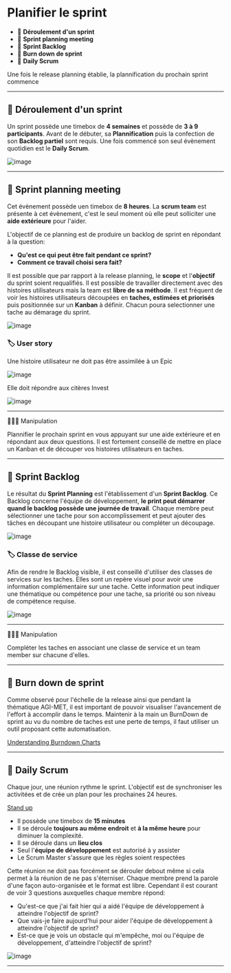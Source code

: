 # Planifier le sprint

* 🔖 **Déroulement d'un sprint**
* 🔖 **Sprint planning meeting**
* 🔖 **Sprint Backlog**
* 🔖 **Burn down de sprint**
* 🔖 **Daily Scrum**

Une fois le release planning établie, la plannification du prochain sprint commence
___

## 📑 Déroulement d'un sprint

Un sprint possède une timebox de **4 semaines** et possède de **3 à 9 participants**. Avant de le débuter, sa **Plannification** puis la confection de son **Backlog partiel** sont requis. Une fois commencé son seul évènement quotidien est le **Daily Scrum**.

![image](https://raw.githubusercontent.com/seeren-training/Scrum/master/wiki/resources/02/01-Sprint.jpg)

___

## 📑 Sprint planning meeting

Cet évènement possède uen timebox de **8 heures**. La **scrum team** est présente à cet évènement, c'est le seul moment où elle peut solliciter une **aide extérieure** pour l'aider. 

L'objectif de ce planning est de produire un backlog de sprint en répondant à la question: 

* **Qu'est ce qui peut être fait pendant ce sprint?**
* **Comment ce travail choisi sera fait?**

Il est possible que par rapport à la release planning, le **scope** et l'**objectif** du sprint soient requalifiés. Il est possible de travailler directement avec des histoires utilisateurs mais la team est **libre de sa méthode**. Il est fréquent de voir les histoires utilisateurs découpées en **taches, estimées et priorisés** puis positionnée sur un **Kanban** à définir. Chacun poura selectionner une tache au démarage du sprint.

![image](https://raw.githubusercontent.com/seeren-training/Scrum/master/wiki/resources/02/02-Planning.jpg)


### 🏷️ **User story**

Une histoire utilisateur ne doit pas être assimilée à un Epic

![image](https://raw.githubusercontent.com/seeren-training/Scrum/master/wiki/resources/02/03-scale.jpg)

Elle doit répondre aux citères Invest

![image](https://raw.githubusercontent.com/seeren-training/Scrum/master/wiki/resources/02/03-quality.jpg)

___

👨🏻‍💻 Manipulation

Plannifier le prochain sprint en vous appuyant sur une aide extérieure et en répondant aux deux questions. Il est fortement conseillé de mettre en place un Kanban et de découper vos histoires utilisateurs en taches.

___

## 📑 Sprint Backlog

Le résultat du **Sprint Planning** est l'établissement d'un **Sprint Backlog**. Ce Backlog concerne l'équipe de développement, **le print peut démarrer quand le backlog possède une journée de travail**. Chaque membre peut sélectionner une tache pour son accomplissement et peut ajouter des tâches en découpant une histoire utilisateur ou compléter un découpage.

![image](https://raw.githubusercontent.com/seeren-training/Scrum/master/wiki/resources/02/03-Backlog.jpg)

### 🏷️ **Classe de service**

Afin de rendre le Backlog visible, il est conseillé d'utiliser des classes de services sur les taches. Elles sont un repère visuel pour avoir une information complémentaire sur une tache. Cette information peut indiquer une thématique ou compétence pour une tache, sa priorité ou son niveau de compétence requise.

![image](https://raw.githubusercontent.com/seeren-training/Scrum/master/wiki/resources/02/04-Service.jpg)

___

👨🏻‍💻 Manipulation

Compléter les taches en associant une classe de service et un team member sur chacune d'elles.

___

## 📑 Burn down de sprint

Comme observé pour l'échelle de la release ainsi que pendant la thématique AGI-MET, il est important de pouvoir visualiser l'avancement de l'effort à accomplir dans le temps. Maintenir à la main un BurnDown de sprint au vu du nombre de taches est une perte de temps, il faut utiliser un outil proposant cette automatisation.

[Understanding Burndown Charts](https://zepel.io/agile/reports/burndown/)

___

## 📑 Daily Scrum

Chaque jour, une réunion rythme le sprint. L'objectif est de synchroniser les activitées et de crée un plan pour les prochaines 24 heures.

[Stand up](https://www.youtube.com/watch?v=kKIc1NFO-AU)

* Il possède une timebox de **15 minutes**
* Il se déroule **toujours au même endroit** et **à la même heure** pour diminuer la complexité.
* Il se déroule dans un **lieu clos**
* Seul l'**équipe de développement** est autorisé à y assister
* Le Scrum Master s'assure que les règles soient respectées

Cette réunion ne doit pas forcément se dérouler debout même si cela permet à la réunion de ne pas s'éterniser. Chaque membre prend la parole d'une façon auto-organisée et le format est libre. Cependant il est courant de voir 3 questions auxquelles chaque membre répond:

* Qu'est-ce que j'ai fait hier qui a aidé l'équipe de développement à atteindre l'objectif de sprint?
* Que vais-je faire aujourd'hui pour aider l'équipe de développement à atteindre l'objectif de sprint?
* Est-ce que je vois un obstacle qui m'empêche, moi ou l'équipe de développement, d'atteindre l'objectif de sprint?

![image](https://raw.githubusercontent.com/seeren-training/Scrum/master/wiki/resources/03/daily.jpg)


___